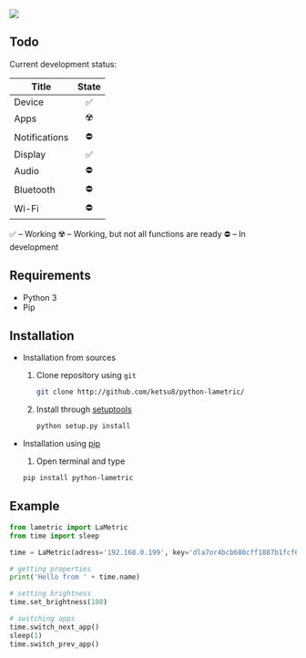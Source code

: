 ![](https://i.imgur.com/Qju3dvw.png)  

## Todo
Current development status:

| Title         | State |
|---------------|:-----:|
| Device        |   ✅  |
| Apps          |   ☢️  |
| Notifications |   ⛔️  |
| Display       |   ✅  |
| Audio         |   ⛔️  |
| Bluetooth     |   ⛔️  |
| Wi-Fi         |   ⛔️  |

✅ – Working
☢️ – Working, but not all functions are ready
⛔️ – In development

## Requirements

- Python 3
- Pip

## Installation

- Installation from sources
    1. Clone repository using `git`
        ```sh
        git clone http://github.com/ketsu8/python-lametric/
        ```
    2. Install through [setuptools](https://github.com/pypa/setuptools)
        ```sh
        python setup.py install
        ```

- Installation using [pip](https://github.com/pypa/pip)
    1. Open terminal and type
    ```sh
    pip install python-lametric
    ```

## Example

```python
from lametric import LaMetric
from time import sleep

time = LaMetric(adress='192.168.0.199', key='dla7or4bcb680cff1887b1fcf60b2a66cfe51c46f53bbd8651a73e961f98p2a6')

# getting properties
print('Hello from ' + time.name)

# setting brightness
time.set_brightness(100)

# switching apps
time.switch_next_app()
sleep(1)
time.switch_prev_app()
```